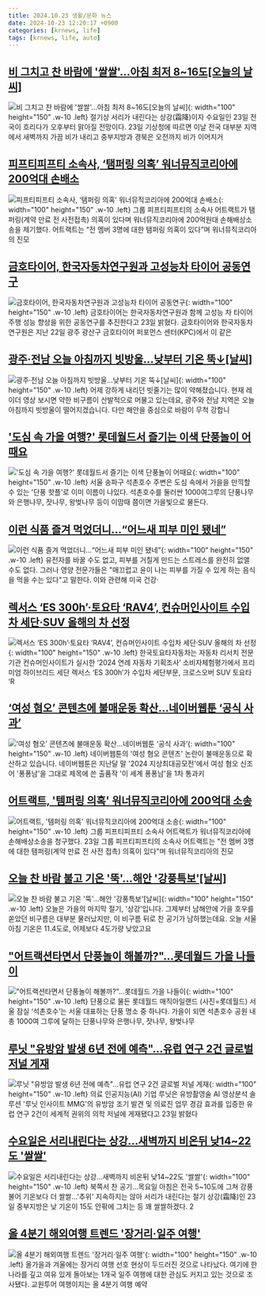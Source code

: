 ```yaml
---
title: 2024.10.23 생활/문화 뉴스
date: 2024-10-23 12:20:17 +0900
categories: [krnews, life]
tags: [krnews, life, auto]
---
```

## [비 그치고 찬 바람에 '쌀쌀'…아침 최저 8~16도[오늘의 날씨]](https://n.news.naver.com/mnews/article/011/0004405775)

![비 그치고 찬 바람에 '쌀쌀'…아침 최저 8~16도[오늘의 날씨]](https://mimgnews.pstatic.net/image/origin/011/2024/10/23/4405775.jpg?type=nf220_150){: width="100" height="150" .w-10 .left}
절기상 서리가 내린다는 상강(霜降)이자 수요일인 23일 전국이 흐리다가 오후부터 맑아질 전망이다. 23일 기상청에 따르면 이날 전국 대부분 지역에서 새벽까지 가끔 비가 내리고 중부지방과 경북은 오전까지 비가 이어지거

## [피프티피프티 소속사, ‘탬퍼링 의혹’ 워너뮤직코리아에 200억대 손배소](https://n.news.naver.com/mnews/article/009/0005383838)

![피프티피프티 소속사, ‘탬퍼링 의혹’ 워너뮤직코리아에 200억대 손배소](https://mimgnews.pstatic.net/image/origin/009/2024/10/23/5383838.jpg?type=nf220_150){: width="100" height="150" .w-10 .left}
그룹 피프티피프티의 소속사 어트랙트가 탬퍼링(계약 만료 전 사전접촉) 의혹이 있다며 워너뮤직코리아에 200억원대 손해배상소송을 제기했다. 어트랙트는 “전 멤버 3명에 대한 탬퍼링 의혹이 있다”며 워너뮤직코리아의 진모

## [금호타이어, 한국자동차연구원과 고성능차 타이어 공동연구](https://n.news.naver.com/mnews/article/001/0015000671)

![금호타이어, 한국자동차연구원과 고성능차 타이어 공동연구](https://mimgnews.pstatic.net/image/origin/001/2024/10/23/15000671.jpg?type=nf220_150){: width="100" height="150" .w-10 .left}
금호타이어는 한국자동차연구원과 함께 고성능 차 타이어 주행 성능 향상을 위한 공동연구를 추진한다고 23일 밝혔다. 금호타이어와 한국자동차연구원은 지난 22일 광주 광산구 금호타이어 퍼포먼스 센터(KPC)에서 이 같은

## [광주·전남 오늘 아침까지 빗방울…낮부터 기온 뚝↓[날씨]](https://n.news.naver.com/mnews/article/056/0011823759)

![광주·전남 오늘 아침까지 빗방울…낮부터 기온 뚝↓[날씨]](https://mimgnews.pstatic.net/image/origin/056/2024/10/23/11823759.jpg?type=nf220_150){: width="100" height="150" .w-10 .left}
어제 강하게 내리던 빗줄기는 많이 약해졌습니다. 현재 레이더 영상 보시면 약한 비구름이 산발적으로 머물고 있는데요, 광주와 전남 지역은 오늘 아침까지 빗방울이 떨어지겠습니다. 다만 해안을 중심으로 바람이 무척 강합니

## ['도심 속 가을 여행?' 롯데월드서 즐기는 이색 단풍놀이 어때요](https://n.news.naver.com/mnews/article/014/0005257172)

!['도심 속 가을 여행?' 롯데월드서 즐기는 이색 단풍놀이 어때요](https://mimgnews.pstatic.net/image/origin/014/2024/10/23/5257172.jpg?type=nf220_150){: width="100" height="150" .w-10 .left}
서울 송파구 석촌호수 주변은 도심 속에서 가을을 만끽할 수 있는 '단풍 핫플'로 이미 이름이 나있다. 석촌호수를 둘러싼 1000여그루의 단풍나무와 은행나무, 잣나무, 왕벚나무 등이 이맘때 쯤이면 가을빛으로 물든다.

## [이런 식품 즐겨 먹었더니...“어느새 피부 미인 됐네”](https://n.news.naver.com/mnews/article/296/0000083038)

![이런 식품 즐겨 먹었더니...“어느새 피부 미인 됐네”](https://mimgnews.pstatic.net/image/origin/296/2024/10/23/83038.jpg?type=nf220_150){: width="100" height="150" .w-10 .left}
유전자를 바꿀 수도 없고, 피부를 거칠게 만드는 스트레스를 완전히 없앨 수도 없다. 그러나 영양 전문가들은 "매끄럽고 윤이 나는 피부를 가질 수 있게 하는 음식을 먹을 수는 있다"고 말한다. 이와 관련해 미국 건강·

## [렉서스 ‘ES 300h’·토요타 ‘RAV4’, 컨슈머인사이트 수입차 세단·SUV 올해의 차 선정](https://n.news.naver.com/mnews/article/016/0002377793)

![렉서스 ‘ES 300h’·토요타 ‘RAV4’, 컨슈머인사이트 수입차 세단·SUV 올해의 차 선정](https://mimgnews.pstatic.net/image/origin/016/2024/10/23/2377793.jpg?type=nf220_150){: width="100" height="150" .w-10 .left}
한국토요타자동차는 자동차 리서치 전문기관 컨슈머인사이트가 실시한 ‘2024 연례 자동차 기획조사’ 소비자체험평가에서 프리미엄 하이브리드 세단 렉서스 ‘ES 300h’가 수입차 세단부문, 크로스오버 SUV 토요타 ‘R

## [‘여성 혐오’ 콘텐츠에 불매운동 확산…네이버웹툰 ‘공식 사과’](https://n.news.naver.com/mnews/article/056/0011823304)

![‘여성 혐오’ 콘텐츠에 불매운동 확산…네이버웹툰 ‘공식 사과’](https://mimgnews.pstatic.net/image/origin/056/2024/10/22/11823304.jpg?type=nf220_150){: width="100" height="150" .w-10 .left}
네이버웹툰의 '여성 혐오 콘텐츠' 논란이 불매운동으로 확산하고 있습니다. 네이버웹툰은 지난달 말 '2024 지상최대공모전'에서 여성 혐오 신조어 '퐁퐁남'을 그대로 제목에 쓴 출품작 '이 세계 퐁퐁남'을 1차 통과키

## [어트랙트, '템퍼링 의혹' 워너뮤직코리아에 200억대 소송](https://n.news.naver.com/mnews/article/277/0005488561)

![어트랙트, '템퍼링 의혹' 워너뮤직코리아에 200억대 소송](https://mimgnews.pstatic.net/image/origin/277/2024/10/23/5488561.jpg?type=nf220_150){: width="100" height="150" .w-10 .left}
그룹 피프티피프티 소속사 어트랙트가 워너뮤직코리아에 손해배상소송을 청구했다. 23일 그룹 피프티피프티의 소속사 어트랙트는 "전 멤버 3명에 대한 탬퍼링(계약 만료 전 사전 접촉) 의혹이 있다"며 워너뮤직코리아의 진모

## [오늘 찬 바람 불고 기온 '뚝'...해안 '강풍특보'[날씨]](https://n.news.naver.com/mnews/article/052/0002103442)

![오늘 찬 바람 불고 기온 '뚝'...해안 '강풍특보'[날씨]](https://mimgnews.pstatic.net/image/origin/052/2024/10/23/2103442.jpg?type=nf220_150){: width="100" height="150" .w-10 .left}
오늘은 가을의 마지막 절기, '상강'입니다. 그제부터 남해안에 가을 호우를 쏟았던 비구름은 대부분 물러났지만, 이 비구름 뒤로 찬 공기가 남하했는데요. 오늘 서울 아침 기온은 11.4도로, 어제보다 4도가량 낮았고요

## ["어트랙션타면서 단풍놀이 해볼까?"…롯데월드 가을 나들이](https://n.news.naver.com/mnews/article/018/0005865774)

!["어트랙션타면서 단풍놀이 해볼까?"…롯데월드 가을 나들이](https://mimgnews.pstatic.net/image/origin/018/2024/10/23/5865774.jpg?type=nf220_150){: width="100" height="150" .w-10 .left}
단풍으로 물든 롯데월드 매직아일랜드 (사진=롯데월드) 서울 잠실 ‘석촌호수’는 서울 대표하는 단풍 명소 중 하나다. 가을이 되면 석촌호수 공원 내 총 1000여 그루에 달하는 단풍나무와 은행나무, 잣나무, 왕벚나무

## [루닛 "유방암 발생 6년 전에 예측"…유럽 연구 2건 글로벌 저널 게재](https://n.news.naver.com/mnews/article/008/0005104232)

![루닛 "유방암 발생 6년 전에 예측"…유럽 연구 2건 글로벌 저널 게재](https://mimgnews.pstatic.net/image/origin/008/2024/10/23/5104232.jpg?type=nf220_150){: width="100" height="150" .w-10 .left}
의료 인공지능(AI) 기업 루닛은 유방촬영술 AI 영상분석 솔루션 '루닛 인사이트 MMG'의 유방암 조기 발견 및 의료진 업무 경감 효과를 입증한 유럽 연구 2건이 세계적 권위의 의학 저널에 게재됐다고 23일 밝혔다

## [수요일은 서리내린다는 상강…새벽까지 비온뒤 낮14~22도 '쌀쌀'](https://n.news.naver.com/mnews/article/001/0014999881)

![수요일은 서리내린다는 상강…새벽까지 비온뒤 낮14~22도 '쌀쌀'](https://mimgnews.pstatic.net/image/origin/001/2024/10/22/14999881.jpg?type=nf220_150){: width="100" height="150" .w-10 .left}
북쪽서 찬 공기…목요일 아침은 전국 5~10도에 그쳐 강풍 불어 기온보다 더 쌀쌀…'추위' 지속하지는 않아 서리가 내린다는 절기 상강(霜降)인 23일 중부지방은 낮 기온이 15도 안팎에 그치는 등 꽤 쌀쌀하겠다. 2

## [올 4분기 해외여행 트렌드 '장거리·일주 여행'](https://n.news.naver.com/mnews/article/119/0002884547)

![올 4분기 해외여행 트렌드 '장거리·일주 여행'](https://mimgnews.pstatic.net/image/origin/119/2024/10/23/2884547.jpg?type=nf220_150){: width="100" height="150" .w-10 .left}
올가을과 겨울에는 장거리 여행 선호 현상이 두드러진 것으로 나타났다. 여기에 한 나라를 깊고 여유 있게 돌아보는 1개국 일주 여행에 대한 관심도 커지고 있는 것으로 조사됐다. 교원투어 여행이지는 올 4분기 여행 예약

